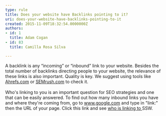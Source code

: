 ```yaml
---
type: rule
title: Does your website have Backlinks pointing to it?
uri: does-your-website-have-backlinks-pointing-to-it
created: 2015-11-09T18:32:54.0000000Z
authors:
- id: 1
  title: Adam Cogan
- id: 83
  title: Camilla Rosa Silva

---
```




<span class='intro'> <div>A backlink is any “incoming” or “inbound” link to your website. Besides the total number of backlinks directing people to your website, the relevance of these links is also important. Quality is key. We suggest using tools like <a href="https&#58;//ahrefs.com/">Ahrefs.com</a> or <a href="https&#58;//www.semrush.com/">SEMrush.com</a> to check it.<br></div><div><br></div><div>Who's linking to you is an important question for SEO strategies and one that can be easily answered. To find out how many inbound links you have and where they're coming from, go to <a href="https&#58;//www.google.com/">www.google.com​</a> and type in &quot;link&#58;&quot; then the URL of your page. Click this link and&#160;see <a href="https&#58;//www.google.com/?gfe_rd=cr&amp;ei=rps7VumlEIGC8QfOwKeICA&amp;gws_rd=cr&amp;fg=1#safe=off&amp;q=link&#58;http&#58;//www.ssw.com.au" target="_blank">who is linking to&#160;</a>SSW.<br></div> </span>




